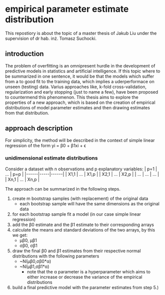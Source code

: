 # empirical parameter estimate distribution
This repostiory is about the topic of a master thesis of Jakub Liu under the supervision of dr hab. inż. Tomasz Suchocki.

## introduction
The problem of overfitting is an omnipresent hurdle in the development of predictive models in statistics and artificial intelligence.
If this topic where to be summarized in one sentence, it would be that the models which suffer from a to good fit to the training data, which implies
a uderperformace on unseen (testing) data. Varius approaches like, k-fold cross-validation, regularization and early stopping (just to name a few), have been proposed
to countermend this phenomenon. This thesis aims to explore the properties of a new approach, which is based on the creation of empirical distributions of model parameter
estimates and then drawing estimates from that distribution.

## approach description
For simplicity, the method will be described in the context of simple linear regression of the form yi = β0 + β1xi + ϵ
### unidimensional estimate distributions
Consider a dataset with n observations and p explanatory variables:
| p=1  | ... | p=p  |
|------|-----|------|
| X1,1 | ... | X1,p |
| X2,1 | ... | X2,p |
| ...  | ... | ...  |
| Xn,1 | ... | Xn,p |

The approach can be summarized in the following steps.
1. create m bootstrap samples (with replacement) of the original data
    - each bootstrap sample will have the same dimensions as the original data
2. for each bootstrap sample fit a model (in our case simple linear regression)
3. add the β0 estimate and the β1 estimate to their corresponding arrays
4. calculate the means and standard deviations of the two arrays, by this we get:
    - μβ0, μβ1
    - σβ0, σβ1
5. draw the final β0 and β1 estimates from their respective normal distributions with the following parameters
    - ~N(μβ0,σβ0*α)
    - ~N(μβ1,σβ1*α)
      * note that the α parameter is a hyperparameter which aims to either increase or decrease the variance of the empirical distributions
6. build a final predictive model with the parameter estimates from step 5.)

